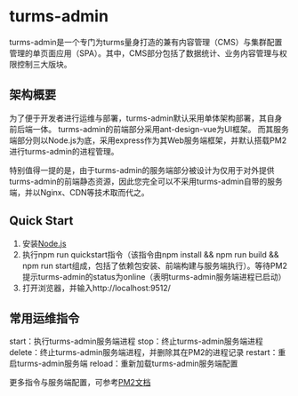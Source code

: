 # turms-admin

turms-admin是一个专门为turms量身打造的兼有内容管理（CMS）与集群配置管理的单页面应用（SPA）。其中，CMS部分包括了数据统计、业务内容管理与权限控制三大版块。

## 架构概要
为了便于开发者进行运维与部署，turms-admin默认采用单体架构部署，其自身前后端一体。
turms-admin的前端部分采用ant-design-vue为UI框架。
而其服务端部分则以Node.js为底，采用express作为其Web服务端框架，并默认搭载PM2进行turms-admin的进程管理。

特别值得一提的是，由于turms-admin的服务端部分被设计为仅用于对外提供turms-admin的前端静态资源，因此您完全可以不采用turms-admin自带的服务端，并以Nginx、CDN等技术取而代之。

## Quick Start

1. 安装[Node.js](https://nodejs.org/en)
2. 执行npm run quickstart指令（该指令由npm install && npm run build && npm run start组成，包括了依赖包安装、前端构建与服务端执行）。等待PM2提示turms-admin的status为online（表明turms-admin服务端进程已启动）
3. 打开浏览器，并输入http://localhost:9512/

## 常用运维指令

start：执行turms-admin服务端进程
stop：终止turms-admin服务端进程
delete：终止turms-admin服务端进程，并删除其在PM2的进程记录
restart：重启turms-admin服务端
reload：重新加载turms-admin服务端配置

更多指令与服务端配置，可参考[PM2文档](https://pm2.keymetrics.io/docs/usage/pm2-doc-single-page)
